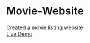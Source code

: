 # Movie-Website
Created a movie listing website<br/>
[Live Demo](https://movies-website-react.glitch.me)
